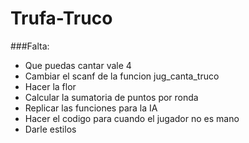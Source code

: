 # Trufa-Truco
###Falta:
+ Que puedas cantar vale 4
+ Cambiar el scanf de la funcion jug_canta_truco
+ Hacer la flor
+ Calcular la sumatoria de puntos por ronda
+ Replicar las funciones para la IA
+ Hacer el codigo para cuando el jugador no es mano
+ Darle estilos
